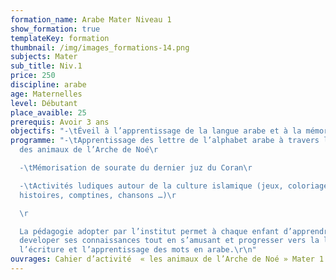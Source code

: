 ```yaml
---
formation_name: Arabe Mater Niveau 1
show_formation: true
templateKey: formation
thumbnail: /img/images_formations-14.png
subjects: Mater
sub_title: Niv.1
price: 250
discipline: arabe
age: Maternelles
level: Débutant
place_avaible: 25
prerequis: Avoir 3 ans
objectifs: "-\tÉveil à l’apprentissage de la langue arabe et à la mémorisation du Coran "
programme: "-\tApprentissage des lettre de l’alphabet arabe à travers l’univers
  des animaux de l’Arche de Noé\r

  -\tMémorisation de sourate du dernier juz du Coran\r

  -\tActivités ludiques autour de la culture islamique (jeux, coloriages,
  histoires, comptines, chansons …)\r

  \r

  La pédagogie adopter par l’institut permet à chaque enfant d’apprendre et de
  developer ses connaissances tout en s’amusant et progresser vers la lecture,
  l’écriture et l’apprentissage des mots en arabe.\r\n"
ouvrages: Cahier d’activité  « les animaux de l’Arche de Noé » Mater 1
---
```

